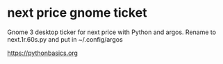 # next price gnome ticket 

Gnome 3 desktop ticker for next price with Python and argos. Rename to next.1r.60s.py and put in ~/.config/argos

https://pythonbasics.org
